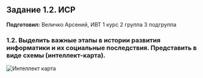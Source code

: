 Задание 1.2. ИСР
------------
**Подготовил:** Величко Арсений, ИВТ 1 курс 2 группа 3 подгруппа

### 1.2. Выделить важные этапы в истории развития информатики и их социальные последствия. Представить в виде схемы (интеллект-карта).

![Интеллект карта](https://i.imgur.com/v81J6n0.png)
